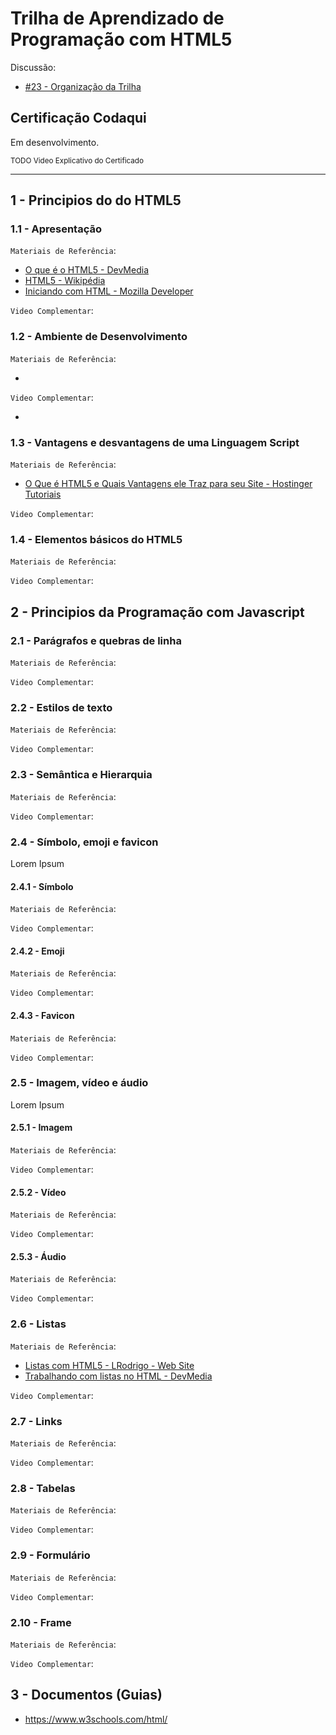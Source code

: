 # Trilha de Aprendizado de Programação com HTML5

Discussão:

- [#23 - Organização da Trilha](https://github.com/codaqui/institucional/issues/23)

## Certificação Codaqui

Em desenvolvimento.

<small> TODO Video Explicativo do Certificado </small>

---

## 1 - Principios do do HTML5

### 1.1 - Apresentação

`Materiais de Referência`:

- [O que é o HTML5 - DevMedia](https://www.devmedia.com.br/o-que-e-o-html5/25820)
- [HTML5 - Wikipédia](https://pt.wikipedia.org/wiki/HTML5)
- [Iniciando com HTML - Mozilla Developer](https://developer.mozilla.org/pt-BR/docs/Learn/HTML/Introduction_to_HTML/Getting_started)

`Video Complementar`:

### 1.2 - Ambiente de Desenvolvimento 

`Materiais de Referência`:

- []()

`Video Complementar`:

- []()

### 1.3 - Vantagens e desvantagens de uma Linguagem Script 

`Materiais de Referência`:

- [O Que é HTML5 e Quais Vantagens ele Traz para seu Site - Hostinger Tutoriais](https://www.hostinger.com.br/tutoriais/diferenca-entre-html-e-html5)

`Video Complementar`:

### 1.4 - Elementos básicos do HTML5

`Materiais de Referência`:

`Video Complementar`:


## 2 - Principios da Programação com Javascript

### 2.1 - Parágrafos e quebras de linha

`Materiais de Referência`:

`Video Complementar`:

### 2.2 - Estilos de texto

`Materiais de Referência`:

`Video Complementar`:

### 2.3 - Semântica e Hierarquia

`Materiais de Referência`:

`Video Complementar`:

### 2.4 - Símbolo, emoji e favicon

Lorem Ipsum

#### 2.4.1 - Símbolo

`Materiais de Referência`:

`Video Complementar`:

#### 2.4.2 - Emoji

`Materiais de Referência`:

`Video Complementar`:

#### 2.4.3 - Favicon

`Materiais de Referência`:

`Video Complementar`:

### 2.5 - Imagem, vídeo e áudio

Lorem Ipsum

#### 2.5.1 - Imagem

`Materiais de Referência`:

`Video Complementar`:

#### 2.5.2 - Vídeo

`Materiais de Referência`:

`Video Complementar`:

#### 2.5.3 - Áudio

`Materiais de Referência`:

`Video Complementar`:

### 2.6 - Listas

`Materiais de Referência`:

- [Listas com HTML5 - LRodrigo - Web Site](https://lrodrigo.sgs.lncc.br/wp/programacao/curso-de-html5-e-css3-5a-aula-listas/)
- [Trabalhando com listas no HTML - DevMedia](https://www.devmedia.com.br/trabalhando-com-listas-ordenadas-no-html/21739)

`Video Complementar`:

### 2.7 - Links

`Materiais de Referência`:

`Video Complementar`:

### 2.8 - Tabelas

`Materiais de Referência`:

`Video Complementar`:

### 2.9 - Formulário

`Materiais de Referência`:

`Video Complementar`:

### 2.10 - Frame

`Materiais de Referência`:

`Video Complementar`:

## 3 - Documentos (Guias)

- https://www.w3schools.com/html/
